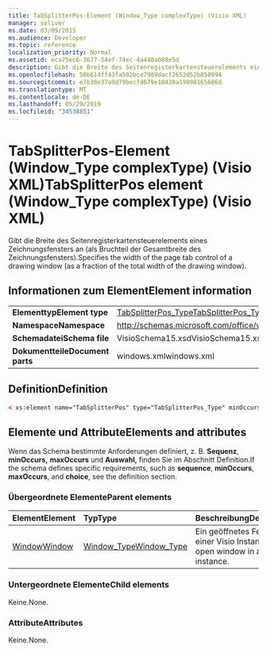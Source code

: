 ```yaml
---
title: TabSplitterPos-Element (Window_Type complexType) (Visio XML)
manager: soliver
ms.date: 03/09/2015
ms.audience: Developer
ms.topic: reference
localization_priority: Normal
ms.assetid: eca75ec6-3677-54ef-74ec-4a440a089e5d
description: Gibt die Breite des Seitenregisterkartensteuerelements eines Zeichnungsfensters an (als Bruchteil der Gesamtbreite des Zeichnungsfensters).
ms.openlocfilehash: 50b614ff43fa502bce7989dacf2652d52b850994
ms.sourcegitcommit: e7b38e37a9d79becfd679e10420a19890165606d
ms.translationtype: MT
ms.contentlocale: de-DE
ms.lasthandoff: 05/29/2019
ms.locfileid: "34538851"
---
```

# <a name="tabsplitterpos-element-window_type-complextype-visio-xml"></a><span data-ttu-id="03ac1-103">TabSplitterPos-Element (Window_Type complexType) (Visio XML)</span><span class="sxs-lookup"><span data-stu-id="03ac1-103">TabSplitterPos element (Window_Type complexType) (Visio XML)</span></span>

<span data-ttu-id="03ac1-104">Gibt die Breite des Seitenregisterkartensteuerelements eines Zeichnungsfensters an (als Bruchteil der Gesamtbreite des Zeichnungsfensters).</span><span class="sxs-lookup"><span data-stu-id="03ac1-104">Specifies the width of the page tab control of a drawing window (as a fraction of the total width of the drawing window).</span></span>
  
## <a name="element-information"></a><span data-ttu-id="03ac1-105">Informationen zum Element</span><span class="sxs-lookup"><span data-stu-id="03ac1-105">Element information</span></span>

|||
|:-----|:-----|
|<span data-ttu-id="03ac1-106">**Elementtyp**</span><span class="sxs-lookup"><span data-stu-id="03ac1-106">**Element type**</span></span> <br/> |[<span data-ttu-id="03ac1-107">TabSplitterPos_Type</span><span class="sxs-lookup"><span data-stu-id="03ac1-107">TabSplitterPos_Type</span></span>](tabsplitterpos_type-complextypevisio-xml.md) <br/> |
|<span data-ttu-id="03ac1-108">**Namespace**</span><span class="sxs-lookup"><span data-stu-id="03ac1-108">**Namespace**</span></span> <br/> |http://schemas.microsoft.com/office/visio/2012/main  <br/> |
|<span data-ttu-id="03ac1-109">**Schemadatei**</span><span class="sxs-lookup"><span data-stu-id="03ac1-109">**Schema file**</span></span> <br/> |<span data-ttu-id="03ac1-110">VisioSchema15.xsd</span><span class="sxs-lookup"><span data-stu-id="03ac1-110">VisioSchema15.xsd</span></span>  <br/> |
|<span data-ttu-id="03ac1-111">**Dokumentteile**</span><span class="sxs-lookup"><span data-stu-id="03ac1-111">**Document parts**</span></span> <br/> |<span data-ttu-id="03ac1-112">windows.xml</span><span class="sxs-lookup"><span data-stu-id="03ac1-112">windows.xml</span></span>  <br/> |
   
## <a name="definition"></a><span data-ttu-id="03ac1-113">Definition</span><span class="sxs-lookup"><span data-stu-id="03ac1-113">Definition</span></span>

```XML
< xs:element name="TabSplitterPos" type="TabSplitterPos_Type" minOccurs="0" maxOccurs="1" ></xs:element>
```

## <a name="elements-and-attributes"></a><span data-ttu-id="03ac1-114">Elemente und Attribute</span><span class="sxs-lookup"><span data-stu-id="03ac1-114">Elements and attributes</span></span>

<span data-ttu-id="03ac1-115">Wenn das Schema bestimmte Anforderungen definiert, z. B. **Sequenz**, **minOccurs,** **maxOccurs** und **Auswahl,** finden Sie im Abschnitt Definition.</span><span class="sxs-lookup"><span data-stu-id="03ac1-115">If the schema defines specific requirements, such as **sequence**, **minOccurs**, **maxOccurs**, and **choice**, see the definition section.</span></span> 
  
### <a name="parent-elements"></a><span data-ttu-id="03ac1-116">Übergeordnete Elemente</span><span class="sxs-lookup"><span data-stu-id="03ac1-116">Parent elements</span></span>

|<span data-ttu-id="03ac1-117">**Element**</span><span class="sxs-lookup"><span data-stu-id="03ac1-117">**Element**</span></span>|<span data-ttu-id="03ac1-118">**Typ**</span><span class="sxs-lookup"><span data-stu-id="03ac1-118">**Type**</span></span>|<span data-ttu-id="03ac1-119">**Beschreibung**</span><span class="sxs-lookup"><span data-stu-id="03ac1-119">**Description**</span></span>|
|:-----|:-----|:-----|
|[<span data-ttu-id="03ac1-120">Window</span><span class="sxs-lookup"><span data-stu-id="03ac1-120">Window</span></span>](window-element-windows_type-complextypevisio-xml.md) <br/> |[<span data-ttu-id="03ac1-121">Window_Type</span><span class="sxs-lookup"><span data-stu-id="03ac1-121">Window_Type</span></span>](window_type-complextypevisio-xml.md) <br/> |<span data-ttu-id="03ac1-122">Ein geöffnetes Fenster in einer Visio Instanz.</span><span class="sxs-lookup"><span data-stu-id="03ac1-122">An open window in a Visio instance.</span></span>  <br/> |
   
### <a name="child-elements"></a><span data-ttu-id="03ac1-123">Untergeordnete Elemente</span><span class="sxs-lookup"><span data-stu-id="03ac1-123">Child elements</span></span>

<span data-ttu-id="03ac1-124">Keine.</span><span class="sxs-lookup"><span data-stu-id="03ac1-124">None.</span></span>
  
### <a name="attributes"></a><span data-ttu-id="03ac1-125">Attribute</span><span class="sxs-lookup"><span data-stu-id="03ac1-125">Attributes</span></span>

<span data-ttu-id="03ac1-126">Keine.</span><span class="sxs-lookup"><span data-stu-id="03ac1-126">None.</span></span>
  

